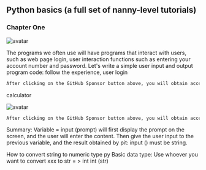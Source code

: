 ##  Python basics (a full set of nanny-level tutorials) 

###  Chapter One 

![avatar]( 512c43cb24214ab581190fdfebd3429f.png) 

 The programs we often use will have programs that interact with users, such as web page login, user interaction functions such as entering your account number and password. Let's write a simple user input and output program code: follow the experience, user login  

 ```python  
After clicking on the GitHub Sponsor button above, you will obtain access permissions to my private code repository ( https://github.com/slowlon/my_code_bar ) to view this blog code. By searching the code number of this blog, you can find the code you need, code number is: 202402030957453138
 ```  
calculator 

![avatar]( c19ce2e94d904c25b64ce34531a9571c.png) 

 ```python  
After clicking on the GitHub Sponsor button above, you will obtain access permissions to my private code repository ( https://github.com/slowlon/my_code_bar ) to view this blog code. By searching the code number of this blog, you can find the code you need, code number is: 202402030957453138
 ```  
Summary: Variable = input (prompt) will first display the prompt on the screen, and the user will enter the content. Then give the user input to the previous variable, and the result obtained by pit: input () must be string. 

How to convert string to numeric type py Basic data type: Use whoever you want to convert xxx to str = > int int (str) 


